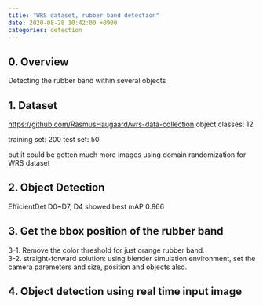 ```yaml
---
title: "WRS dataset, rubber band detection"
date: 2020-08-28 10:42:00 +0900
categories: detection
---
```


## 0. Overview
Detecting the rubber band within several objects    

## 1. Dataset
<https://github.com/RasmusHaugaard/wrs-data-collection>
object classes: 12

training set: 200
test set: 50

but it could be gotten much more images using domain randomization for WRS dataset    

## 2. Object Detection
EfficientDet D0~D7, D4 showed best mAP 0.866   

## 3. Get the bbox position of the rubber band    
3-1. Remove the color threshold for just orange rubber band.    
3-2. straight-forward solution: using blender simulation environment, set the camera paremeters and size, position and objects also.    

## 4. Object detection using real time input image    
